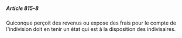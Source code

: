##### Article 815-8

Quiconque perçoit des revenus ou expose des frais pour le compte de l'indivision doit en tenir un état qui est à la disposition des indivisaires.

